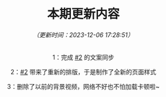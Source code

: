 <div align="center">
  
  # 本期更新内容
  ###### （更新时间：2023-12-06 17:28:51）

1：完成 [#2](https://github.com/lingyunawa/pcl-doc/issues/2) 的文案同步

2：[#2](https://github.com/lingyunawa/pcl-doc/issues/2) 带来了重新的排版，于是制作了全新的页面样式

3：删除了以前的背景视频，网络不好也不怕加载卡顿啦~

</div>
